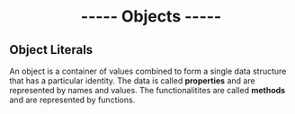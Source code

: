 <h1 align=center>----- Objects -----</h1>

## Object Literals
An object is a container of values combined to form a single data structure that has a particular identity. The data is called **properties** and are represented by names and values. The functionalitites are called **methods** and are represented by functions.
